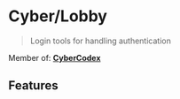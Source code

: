 # Cyber/Lobby

> Login tools for handling authentication

Member of: [**CyberCodex**](https://www.npmjs.com/package/cyber-codex)

## Features